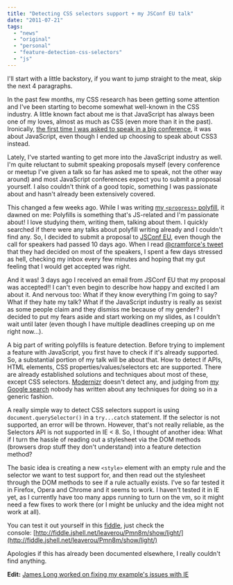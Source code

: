 ```yaml
---
title: "Detecting CSS selectors support + my JSConf EU talk"
date: "2011-07-21"
tags:
  - "news"
  - "original"
  - "personal"
  - "feature-detection-css-selectors"
  - "js"
---
```


I'll start with a little backstory, if you want to jump straight to the meat, skip the next 4 paragraphs.

In the past few months, my CSS research has been getting some attention and I've been starting to become somewhat well-known in the CSS industry. A little known fact about me is that JavaScript has always been one of my loves, almost as much as CSS (even more than it in the past). Ironically, [the first time I was asked to speak in a big conference](http://front-trends.com/), it was about JavaScript, even though I ended up choosing to speak about CSS3 instead.

Lately, I've started wanting to get more into the JavaScript industry as well. I'm quite reluctant to submit speaking proposals myself (every conference or meetup I've given a talk so far has asked me to speak, not the other way around) and most JavaScript conferences expect you to submit a proposal yourself. I also couldn't think of a good topic, something I was passionate about and hasn't already been extensively covered.

This changed a few weeks ago. While I was writing [my `<progress>` polyfill](http://lea.verou.me/2011/07/a-polyfill-for-html5-progress-element-the-obsessive-perfectionist-way/), it dawned on me: Polyfills is something that's JS-related and I'm passionate about! I love studying them, writing them, talking about them. I quickly searched if there were any talks about polyfill writing already and I couldn't find any. So, I decided to submit a proposal to [JSConf EU](http://jsconf.eu), even though the call for speakers had passed 10 days ago. When I read [@cramforce's tweet](http://twitter.com/#!/cramforce/status/90737580466896896) that they had decided on most of the speakers, I spent a few days stressed as hell, checking my inbox every few minutes and hoping that my gut feeling that I would get accepted was right.

And it was! 3 days ago I received an email from JSConf EU that my proposal was accepted!! I can't even begin to describe how happy and excited I am about it. And nervous too: What if they know everything I'm going to say? What if they hate my talk? What if the JavaScript industry is really as sexist as some people claim and they dismiss me because of my gender? I decided to put my fears aside and start working on my slides, as I couldn't wait until later (even though I have multiple deadlines creeping up on me right now...).

A big part of writing polyfills is feature detection. Before trying to implement a feature with JavaScript, you first have to check if it's already supported. So, a substantial portion of my talk will be about that. How to detect if APIs, HTML elements, CSS properties/values/selectors etc are supported. There are already established solutions and techniques about most of these, except CSS selectors. [Modernizr](http://www.modernizr.com/) doesn't detect any, and judging from [my Google search](http://www.google.com/webhp?sourceid=chrome-instant&ie=UTF-8&ion=1&nord=1#sclient=psy&hl=en&safe=off&nord=1&site=webhp&source=hp&q=detect%20css%20selector%20support&pbx=1&oq=&aq=&aqi=&aql=&gs_sm=&gs_upl=&fp=39b0a615b729321b&ion=1&ion=1&bav=on.2,or.r_gc.r_pw.&fp=39b0a615b729321b&biw=1280&bih=679&ion=1) nobody has written about any techniques for doing so in a generic fashion.

A really simple way to detect CSS selectors support is using `document.querySelector()` in a `try...catch` statement. If the selector is not supported, an error will be thrown. However, that's not really reliable, as the Selectors API is not supported in IE < 8. So, I thought of another idea: What if I turn the hassle of reading out a stylesheet via the DOM methods (browsers drop stuff they don't understand) into a feature detection method?

The basic idea is creating a new `<style>` element with an empty rule and the selector we want to test support for, and then read out the stylesheet through the DOM methods to see if a rule actually exists. I've so far tested it in Firefox, Opera and Chrome and it seems to work. I haven't tested it in IE yet, as I currently have too many apps running to turn on the vm, so it might need a few fixes to work there (or I might be unlucky and the idea might not work at all).

You can test it out yourself in this [fiddle](http://jsfiddle.net/leaverou/Pmn8m/), just check the console: [http://fiddle.jshell.net/leaverou/Pmn8m/show/light/](http://fiddle.jshell.net/leaverou/Pmn8m/show/light/)

Apologies if this has already been documented elsewhere, I really couldn't find anything.

**Edit:** [James Long worked on fixing my example's issues with IE](http://jsfiddle.net/Skateside/5dKc7/5/)
